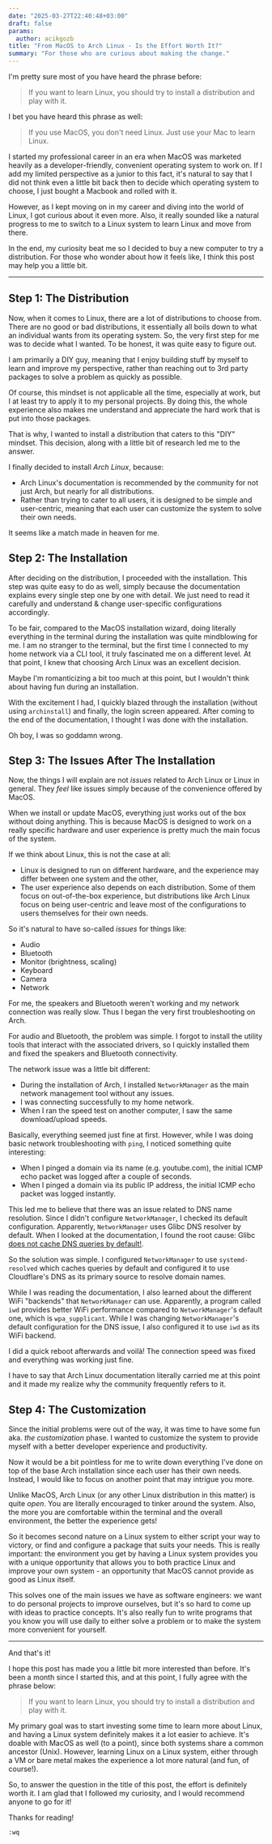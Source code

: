 ```yaml
---
date: "2025-03-27T22:40:48+03:00"
draft: false
params:
  author: acikgozb
title: "From MacOS to Arch Linux - Is the Effort Worth It?"
summary: "For those who are curious about making the change."
---
```


I'm pretty sure most of you have heard the phrase before:

> If you want to learn Linux, you should try to install a distribution and play with it.

I bet you have heard this phrase as well:

> If you use MacOS, you don't need Linux. Just use your Mac to learn Linux.

I started my professional career in an era when MacOS was marketed heavily as a developer-friendly, convenient operating system to work on.
If I add my limited perspective as a junior to this fact, it's natural to say that I did not think even a little bit back then to decide which operating system to choose, I just bought a Macbook and rolled with it.

However, as I kept moving on in my career and diving into the world of Linux, I got curious about it even more.
Also, it really sounded like a natural progress to me to switch to a Linux system to learn Linux and move from there.

In the end, my curiosity beat me so I decided to buy a new computer to try a distribution.
For those who wonder about how it feels like, I think this post may help you a little bit.

---

## Step 1: The Distribution

Now, when it comes to Linux, there are a lot of distributions to choose from.
There are no good or bad distributions, it essentially all boils down to what an individual wants from its operating system.
So, the very first step for me was to decide what I wanted.
To be honest, it was quite easy to figure out.

I am primarily a DIY guy, meaning that I enjoy building stuff by myself to learn and improve my perspective, rather than reaching out to 3rd party packages to solve a problem as quickly as possible.

Of course, this mindset is not applicable all the time, especially at work, but I at least try to apply it to my personal projects.
By doing this, the whole experience also makes me understand and appreciate the hard work that is put into those packages.

That is why, I wanted to install a distribution that caters to this "DIY" mindset.
This decision, along with a little bit of research led me to the answer.

I finally decided to install *Arch Linux*, because:

- Arch Linux's documentation is recommended by the community for not just Arch, but nearly for all distributions.
- Rather than trying to cater to all users, it is designed to be simple and user-centric, meaning that each user can customize the system to solve their own needs.

It seems like a match made in heaven for me.

## Step 2: The Installation

After deciding on the distribution, I proceeded with the installation. 
This step was quite easy to do as well, simply because the documentation explains every single step one by one with detail.
We just need to read it carefully and understand & change user-specific configurations accordingly.

To be fair, compared to the MacOS installation wizard, doing literally everything in the terminal during the installation was quite mindblowing for me.
I am no stranger to the terminal, but the first time I connected to my home network via a CLI tool, it truly fascinated me on a different level.
At that point, I knew that choosing Arch Linux was an excellent decision.

Maybe I'm romanticizing a bit too much at this point, but I wouldn't think about having fun during an installation.

With the excitement I had, I quickly blazed through the installation (without using `archinstall`) and finally, the login screen appeared.
After coming to the end of the documentation, I thought I was done with the installation.

Oh boy, I was so goddamn wrong.

## Step 3: The Issues After The Installation

Now, the things I will explain are not *issues* related to Arch Linux or Linux in general.
They *feel* like issues simply because of the convenience offered by MacOS.

When we install or update MacOS, everything just works out of the box without doing anything.
This is because MacOS is designed to work on a really specific hardware and user experience is pretty much the main focus of the system.

If we think about Linux, this is not the case at all:

- Linux is designed to run on different hardware, and the experience may differ between one system and the other,
- The user experience also depends on each distribution. Some of them focus on out-of-the-box experience, but distributions like Arch Linux focus on being user-centric and leave most of the configurations to users themselves for their own needs.

So it's natural to have so-called *issues* for things like:

- Audio
- Bluetooth
- Monitor (brightness, scaling)
- Keyboard
- Camera
- Network

For me, the speakers and Bluetooth weren't working and my network connection was really slow.
Thus I began the very first troubleshooting on Arch.

For audio and Bluetooth, the problem was simple.
I forgot to install the utility tools that interact with the associated drivers, so I quickly installed them and fixed the speakers and Bluetooth connectivity.

The network issue was a little bit different:

- During the installation of Arch, I installed `NetworkManager` as the main network management tool without any issues. 
- I was connecting successfully to my home network.
- When I ran the speed test on another computer, I saw the same download/upload speeds.

Basically, everything seemed just fine at first.
However, while I was doing basic network troubleshooting with `ping`, I noticed something quite interesting:

- When I pinged a domain via its name (e.g. youtube.com), the initial ICMP echo packet was logged after a couple of seconds.
- When I pinged a domain via its public IP address, the initial ICMP echo packet was logged instantly.

This led me to believe that there was an issue related to DNS name resolution.
Since I didn't configure `NetworkManager`, I checked its default configuration.
Apparently, `NetworkManager` uses Glibc DNS resolver by default.
When I looked at the documentation, I found the root cause: Glibc [does not cache DNS queries by default!](https://wiki.archlinux.org/title/Domain_name_resolution#Resolver_performance).

So the solution was simple.
I configured `NetworkManager` to use `systemd-resolved` which caches queries by default and configured it to use Cloudflare's DNS as its primary source to resolve domain names.

While I was reading the documentation, I also learned about the different WiFi "backends" that `NetworkManager` can use.
Apparently, a program called `iwd` provides better WiFi performance compared to `NetworkManager`'s default one, which is `wpa_supplicant`.
While I was changing `NetworkManager`'s default configuration for the DNS issue, I also configured it to use `iwd` as its WiFi backend.

I did a quick reboot afterwards and voilà!
The connection speed was fixed and everything was working just fine.

I have to say that Arch Linux documentation literally carried me at this point and it made my realize why the community frequently refers to it.

## Step 4: The Customization

Since the initial problems were out of the way, it was time to have some fun aka. *the customization* phase.
I wanted to customize the system to provide myself with a better developer experience and productivity.

Now it would be a bit pointless for me to write down everything I've done on top of the base Arch installation since each user has their own needs.
Instead, I would like to focus on another point that may intrigue you more.

Unlike MacOS, Arch Linux (or any other Linux distribution in this matter) is quite *open*.
You are literally encouraged to tinker around the system.
Also, the more you are comfortable within the terminal and the overall environment, the better the experience gets!

So it becomes second nature on a Linux system to either script your way to victory, or find and configure a package that suits your needs.
This is really important: the environment you get by having a Linux system provides you with a unique opportunity that allows you to both practice Linux and improve your own system - an opportunity that MacOS cannot provide as good as Linux itself.

This solves one of the main issues we have as software engineers: we want to do personal projects to improve ourselves, but it's so hard to come up with ideas to practice concepts.
It's also really fun to write programs that you know you will use daily to either solve a problem or to make the system more convenient for yourself.

---

And that's it!

I hope this post has made you a little bit more interested than before.
It's been a month since I started this, and at this point, I fully agree with the phrase below:

> If you want to learn Linux, you should try to install a distribution and play with it.

My primary goal was to start investing some time to learn more about Linux, and having a Linux system definitely makes it a lot easier to achieve.
It's doable with MacOS as well (to a point), since both systems share a common ancestor (Unix).
However, learning Linux on a Linux system, either through a VM or bare metal makes the experience a lot more natural (and fun, of course!).

So, to answer the question in the title of this post, the effort is definitely worth it.
I am glad that I followed my curiosity, and I would recommend anyone to go for it! 

Thanks for reading!

`:wq`
